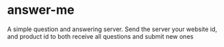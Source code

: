 # answer-me
A simple question and answering server.  Send the server your website id, and product id to both receive all questions and submit new ones
